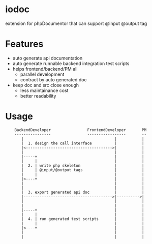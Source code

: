iodoc
=====

extension for phpDocumentor that can support @input @output tag

Features
========

*   auto generate api documentation
*   auto generate runnable backend integration test scripts
*   helps frontend/backend/PM all
    - parallel development
    - contract by auto generated doc
*   keep doc and src close enough
    - less maintainance cost
    - better readability


Usage
=====

        BackendDeveloper                FrontendDeveloper       PM
        ----------------                -----------------       --
           |                                        |           |
           |  1. design the call interface          |           |
           |<-------------------------------------->|           |
           |                                        |           |
           |-----+                                  |           |
           |     |                                  |           |
           |  2. | write php skeleton               |           |
           |     | @input/@output tags              |           |
           |     |                                  |           |
           |<----+                                  |           |
           |                                        |           |
           |                                        |           |
           |  3. export generated api doc           |           |
           |--------------------------------------->|---------->|
           |                                        |           |
           |                                        |           |
           |-----+                                  |           |
           |     |                                  |           |
           |  4. | run generated test scripts       |           |
           |     |                                  |           |
           |<----+                                  |           |
           |                                        |           |
           |                                        |           |


